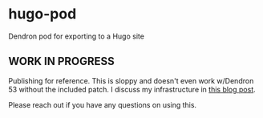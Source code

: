 # hugo-pod
Dendron pod for exporting to a Hugo site

## WORK IN PROGRESS

Publishing for reference. This is sloppy and doesn't even work w/Dendron 53 without the included patch. I discuss my infrastructure in [this blog post](https://quinncasey.com/garden/digital-garden/publishing/).

Please reach out if you have any questions on using this.